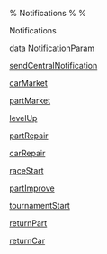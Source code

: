 % Notifications
% 
% 

Notifications

data [NotificationParam](Notifications.html#t:NotificationParam)

[sendCentralNotification](Notifications.html#v:sendCentralNotification)

[carMarket](Notifications.html#v:carMarket)

[partMarket](Notifications.html#v:partMarket)

[levelUp](Notifications.html#v:levelUp)

[partRepair](Notifications.html#v:partRepair)

[carRepair](Notifications.html#v:carRepair)

[raceStart](Notifications.html#v:raceStart)

[partImprove](Notifications.html#v:partImprove)

[tournamentStart](Notifications.html#v:tournamentStart)

[returnPart](Notifications.html#v:returnPart)

[returnCar](Notifications.html#v:returnCar)
